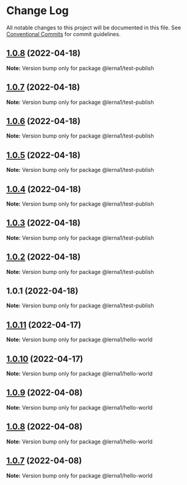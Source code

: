 # Change Log

All notable changes to this project will be documented in this file.
See [Conventional Commits](https://conventionalcommits.org) for commit guidelines.

## [1.0.8](https://github.com/it-fuhao/lerna1/compare/@lerna1/test-publish@1.0.7...@lerna1/test-publish@1.0.8) (2022-04-18)

**Note:** Version bump only for package @lerna1/test-publish





## [1.0.7](https://github.com/it-fuhao/lerna1/compare/@lerna1/test-publish@1.0.6...@lerna1/test-publish@1.0.7) (2022-04-18)

**Note:** Version bump only for package @lerna1/test-publish





## [1.0.6](https://github.com/it-fuhao/lerna1/compare/@lerna1/test-publish@1.0.5...@lerna1/test-publish@1.0.6) (2022-04-18)

**Note:** Version bump only for package @lerna1/test-publish





## [1.0.5](https://github.com/it-fuhao/lerna1/compare/@lerna1/test-publish@1.0.4...@lerna1/test-publish@1.0.5) (2022-04-18)

**Note:** Version bump only for package @lerna1/test-publish





## [1.0.4](https://github.com/it-fuhao/lerna1/compare/@lerna1/test-publish@1.0.3...@lerna1/test-publish@1.0.4) (2022-04-18)

**Note:** Version bump only for package @lerna1/test-publish





## [1.0.3](https://github.com/it-fuhao/lerna1/compare/@lerna1/test-publish@1.0.2...@lerna1/test-publish@1.0.3) (2022-04-18)

**Note:** Version bump only for package @lerna1/test-publish





## [1.0.2](https://github.com/it-fuhao/lerna1/compare/@lerna1/test-publish@1.0.1...@lerna1/test-publish@1.0.2) (2022-04-18)

**Note:** Version bump only for package @lerna1/test-publish





## 1.0.1 (2022-04-18)

**Note:** Version bump only for package @lerna1/test-publish






## [1.0.11](https://github.com/it-fuhao/lerna1/compare/@lerna1/hello-world@1.0.10...@lerna1/hello-world@1.0.11) (2022-04-17)

**Note:** Version bump only for package @lerna1/hello-world





## [1.0.10](https://github.com/it-fuhao/lerna1/compare/@lerna1/hello-world@1.0.9...@lerna1/hello-world@1.0.10) (2022-04-17)

**Note:** Version bump only for package @lerna1/hello-world






## [1.0.9](https://github.com/it-fuhao/lerna1/compare/@lerna1/hello-world@1.0.8...@lerna1/hello-world@1.0.9) (2022-04-08)

**Note:** Version bump only for package @lerna1/hello-world





## [1.0.8](https://github.com/it-fuhao/lerna1/compare/@lerna1/hello-world@1.0.7...@lerna1/hello-world@1.0.8) (2022-04-08)

**Note:** Version bump only for package @lerna1/hello-world





## [1.0.7](https://github.com/it-fuhao/lerna1/compare/@lerna1/hello-world@1.0.6...@lerna1/hello-world@1.0.7) (2022-04-08)

**Note:** Version bump only for package @lerna1/hello-world
